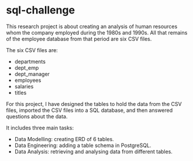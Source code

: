 # sql-challenge

This research project is about creating an analysis of human resources whom the company employed during the 1980s and 1990s. All that remains of the employee database from that period are six CSV files.

The six CSV files are:
<ul>
  <li> departments 
  <li>dept_emp 
<li>dept_manager 
<li>employees 
<li>salaries 
<li>titles
</ul>

For this project, I have designed the tables to hold the data from the CSV files, imported the CSV files into a SQL database, and then answered questions about the data. 

It includes three main tasks:
- Data Modelling: creating ERD of 6 tables.
- Data Engineering: adding a table schema in PostgreSQL.
- Data Analysis: retrieving and analysing data from different tables.



